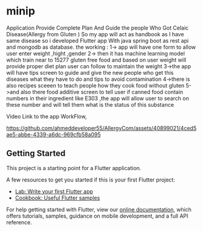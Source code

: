 # minip

Application Provide Complete Plan And Guide the people Who Got Celaic Disease(Allergy from Gluten ) So my app will act as handbook as I have same disease so i developed Flutter app With java spring boot as rest api and mongodb as database. the working : 1-> app will have one form to allow user enter weight ,hight ,gender 2-> then it has machine learning model which train near to 15277 gluten free food and based on user weight will provide proper diet plan user can follow to maintain the weight 3->the app will have tips screen to guide and give the new people who get this diseases what they have to do and tips to avoid contamination 4->there is also recipes sceeen to teach people how they cook food without gluten 5->and also there food additive screen to tell user if canned food contain numbers in their ingredient like E303 ,the app will allow user to search on these number and will tell them what is the status of this substance 


Video Link to the app WorkFlow,




https://github.com/ahmeddeveloper55/AllergyCom/assets/40899021/4ced5ae5-abbe-4339-a6dc-969cfb58a095







## Getting Started

This project is a starting point for a Flutter application.

A few resources to get you started if this is your first Flutter project:

- [Lab: Write your first Flutter app](https://flutter.dev/docs/get-started/codelab)
- [Cookbook: Useful Flutter samples](https://flutter.dev/docs/cookbook)

For help getting started with Flutter, view our
[online documentation](https://flutter.dev/docs), which offers tutorials,
samples, guidance on mobile development, and a full API reference.
